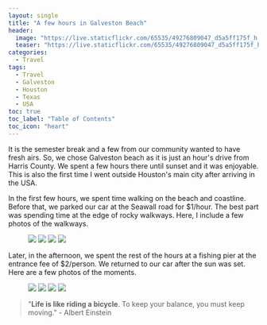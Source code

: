 ```yaml
---
layout: single
title: "A few hours in Galveston Beach"
header:
  image: "https://live.staticflickr.com/65535/49276809047_d5a5ff175f_h.jpg"
  teaser: "https://live.staticflickr.com/65535/49276809047_d5a5ff175f_h.jpg"
categories:
  - Travel
tags:
  - Travel
  - Galveston
  - Houston
  - Texas
  - USA
toc: true
toc_label: "Table of Contents"
toc_icon: "heart"
---
```


It is the semester break and a few from our community wanted to have fresh airs. So, we chose Galveston beach as it is just an hour's drive from Harris County. We spent a few hours there until sunset and it was enjoyable. This is also the first time I went outside Houston's main city after arriving in the USA. 

In the first few hours, we spent time walking on the beach and coastline. Before that, we parked our car at the Seawall road for $1/hour. The best part was spending time at the edge of rocky walkways. Here, I include a few photos of the walkways.

<figure class="half">
	<a href="https://live.staticflickr.com/65535/49276035658_bbd4ac6dc3_h.jpg"><img src="https://live.staticflickr.com/65535/49276035658_bbd4ac6dc3_h.jpg"></a>
<a href="https://live.staticflickr.com/65535/49276501896_ff8cce6e27_h.jpg"><img src="https://live.staticflickr.com/65535/49276501896_ff8cce6e27_h.jpg"></a>
<a href="https://live.staticflickr.com/65535/49276699167_844700c670_h.jpg"><img src="https://live.staticflickr.com/65535/49276699167_844700c670_h.jpg"></a>
<a href="https://live.staticflickr.com/65535/49276034948_024e0a8ba5_h.jpg"><img src="https://live.staticflickr.com/65535/49276034948_024e0a8ba5_h.jpg"></a>
</figure>

Later, in the afternoon, we spent the rest of the hours at a fishing pier at the entrance fee of $2/person. We returned to our car after the sun was set. Here are a few photos of the moments.

<figure class="half">
	<a href="https://live.staticflickr.com/65535/49276501251_99f59ff476_h.jpg"><img src="https://live.staticflickr.com/65535/49276501251_99f59ff476_h.jpg"></a>
<a href="https://live.staticflickr.com/65535/49276699372_db864a8866_h.jpg"><img src="https://live.staticflickr.com/65535/49276699372_db864a8866_h.jpg"></a>
<a href="https://live.staticflickr.com/65535/49276501561_c596db6349_h.jpg"><img src="https://live.staticflickr.com/65535/49276501561_c596db6349_h.jpg"></a>
<a href="https://live.staticflickr.com/65535/49276699057_53da8ff4c6_h.jpg"><img src="https://live.staticflickr.com/65535/49276699057_53da8ff4c6_h.jpg"></a>
</figure>

> "**Life is like riding a bicycle**. To keep your balance, you must keep moving." - Albert Einstein


<!--stackedit_data:
eyJoaXN0b3J5IjpbLTEwMTUzNTE0Nl19
-->